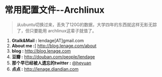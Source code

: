 # 常用配置文件--Archlinux

> 从ubuntu切换过来，丢失了120G的数据，大学四年的东西就这样无影无踪了，但只要能用
> archlinux这辈子就值了。

01. **Gtalk&Mail :** lendage[AT]gmail.com
02. **About me :**] <http://blog.lenage.com/about>
03. **blog :** <http://blog.lenage.com>
04. **豆瓣 :** <http://douban.com/people/lendage>
05. **那个早已经被人遗忘的twitter :** [@heyuan](http://twitter.com/heyuan)
06. **点点 :**  <http://lenage.diandian.com>
